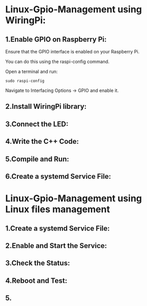 # Linux-Gpio-Management using WiringPi:

## 1.Enable GPIO on Raspberry Pi:
Ensure that the GPIO interface is enabled on your Raspberry Pi.

You can do this using the raspi-config command.

Open a terminal and run:

```
sudo raspi-config
```
Navigate to Interfacing Options -> GPIO and enable it.

## 2.Install WiringPi library:

## 3.Connect the LED:

## 4.Write the C++ Code:

## 5.Compile and Run:

## 6.Create a systemd Service File:

# Linux-Gpio-Management using Linux files management

## 1.Create a systemd Service File:

## 2.Enable and Start the Service:

## 3.Check the Status:

## 4.Reboot and Test:

## 5. 
